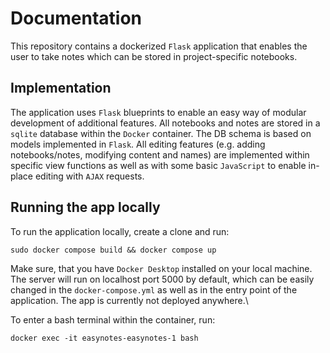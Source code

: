 # Documentation
This repository contains a dockerized `Flask` application that enables the user to take notes which can be stored in project-specific notebooks.

## Implementation
The application uses `Flask` blueprints to enable an easy way of modular development of additional features.
All notebooks and notes are stored in a `sqlite` database within the `Docker` container. The DB schema is based on models implemented in `Flask`. All editing features (e.g. adding notebooks/notes, modifying content and names) are implemented within specific view functions as well as with some basic `JavaScript` to enable in-place editing with `AJAX` requests.

## Running the app locally
To run the application locally, create a clone and run:
```
sudo docker compose build && docker compose up
```
Make sure, that you have `Docker Desktop` installed on your local machine. The server will run on localhost port 5000 by default, which can be easily changed in the `docker-compose.yml` as well as in the entry point of the application. The app is currently not deployed anywhere.\

To enter a bash terminal within the container, run:
```
docker exec -it easynotes-easynotes-1 bash
```